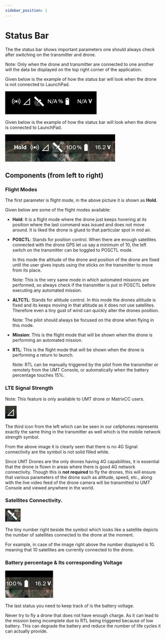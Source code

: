 ```yaml
---
sidebar_position: 1
---
```


# Status Bar

The the status bar shows important parameters one should always check after switching on the transmitter and drone.

Note: Only when the drone and transmitter are connected to one another will the data be displayed on the top right
corner of the application.

Given below is the example of how the status bar will look when the drone is not connected to LaunchPad.

![Not Connected](img/status-bar-not-connected.jpg)

Given below is the example of how the status bar will look when the drone is  connected to LaunchPad.

![Connected](img/status-bar-connected.jpg)


## Components (from left to right)

### Flight Modes

The first parameter is flight mode, in the above picture it is shown as **Hold**.

Given below are some of the flight modes available:

- **Hold**: It is a flight mode where the drone just keeps hovering at its position where the last command was issued
and does not move around. It is liked the drone is glued to that particular spot in mid air.

- **POSCTL**: Stands for position control. When there are enough satellites connected with the drone GPS let us say a
    minimum of 10, the left switch on the transmitter can be toggled to POSCTL mode. 

    In this mode the altitude of the drone and position of the drone are fixed until the user gives inputs using the
    sticks on the transmitter to move from its place.

    Note: This is the very same mode in which automated missions are performed, so always check if the transmitter is
    put in POSCTL before executing any automated mission.

- **ALTCTL**: Stands for altitude control. In this mode the drones altitude is fixed and its keeps moving in that
    altitude as it does not use satellites. Therefore even a tiny gust of wind can quickly alter the drones position.

    Note: The pilot should always be focused on the drone when flying in this mode.

- **Mission**: This is the flight mode that will be shown when the drone is performing an automated mission.

- **RTL**: This is the flight mode that will be shown when the drone is performing a return to launch.

    Note: RTL can be manually triggered by the pilot from the transmitter or remotely from the UMT Console, or
    automatically when the battery percentage touches 15%.

### LTE Signal Strength

Note: This feature is only available to UMT drone or MatrixCC users.

![LTE](img/status-bar-lte.jpg)

The third icon from the left which can be seen in our cellphones represents exactly the same thing in the transmitter as
well which is the mobile network strength symbol. 

From the above image it is clearly seen that there is no 4G Signal connectivity are the symbol is not solid filled
white.

Since UMT Drones are the only drones having 4G capabilities, it is essential that the drone is flown in areas where
there is good 4G network connectivity. Though this is **not required** to fly the drones, this will ensure that various
parameters of the drone such as altitude, speed, etc., along with the live video feed of the drone camera will be
transmitted to UMT Console and viewed anywhere in the world.  

### Satellites Connectivity.

![Satellites](img/status-bar-satellites.jpg)

The tiny number right beside the symbol which looks like a satellite depicts the number of satellites connected to the
drone at the moment.

For example, in case of the image right above the number displayed is 10. meaning that 10 satellites are currently
connected to the drone.

### Battery percentage & Its corresponding Voltage

![Battery](img/status-bar-battery.jpg)

The last status you need to keep track of is the battery voltage. 

Never try to fly a drone that does not have enough charge. As it can lead to the mission being incomplete due to RTL
being triggered because of low battery. This can degrade the battery and reduce the number of life cycles it can
actually provide.
